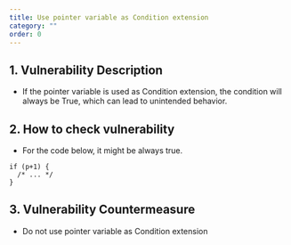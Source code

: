 ```yaml
---
title: Use pointer variable as Condition extension
category: ""
order: 0
---
```


## 1. Vulnerability Description
* If the pointer variable is used as Condition extension, the condition will always be True, which can lead to unintended behavior.

## 2. How to check vulnerability
* For the code below, it might be always true.
```
if (p+1) {
  /* ... */
}
```

## 3. Vulnerability Countermeasure
* Do not use pointer variable as Condition extension